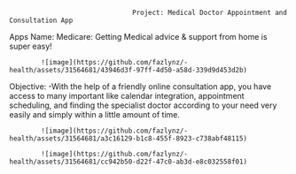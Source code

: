  
                          

                                   Project: Medical Doctor Appointment and Consultation App 

                      
                  
                       

Apps Name: Medicare: Getting Medical advice & support from home is super easy!

            ![image](https://github.com/fazlynz/-health/assets/31564681/43946d3f-97ff-4d50-a58d-339d9d453d2b)

Objective:
-With the help of a friendly online consultation app, you have access to many important like calendar integration, appointment scheduling, and finding the specialist doctor according to your need very easily and simply within a little amount of time. 

 

            ![image](https://github.com/fazlynz/-health/assets/31564681/a3c16129-b1c8-455f-8923-c738abf48115)    

            ![image](https://github.com/fazlynz/-health/assets/31564681/cc942b50-d22f-47c0-ab3d-e8c032558f01)



  
